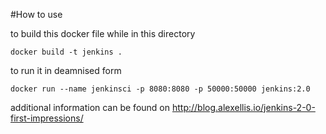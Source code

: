 #How to use 

to build this docker file while in this directory

	docker build -t jenkins .
	
to run it in deamnised form

	docker run --name jenkinsci -p 8080:8080 -p 50000:50000 jenkins:2.0
	
	
additional information can be found on http://blog.alexellis.io/jenkins-2-0-first-impressions/
